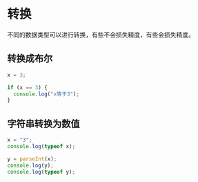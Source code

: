 # 转换

不同的数据类型可以进行转换，有些不会损失精度，有些会损失精度。

## 转换成布尔

<div class="run"></div>

```javascript
x = 3;

if (x == 3) {
  console.log("x等于3");
}
```

## 字符串转换为数值

<div class="run"></div>

```javascript
x = "3";
console.log(typeof x);

y = parseInt(x);
console.log(y);
console.log(typeof y);
```

